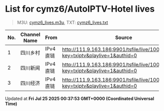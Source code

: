 # List for **cymz6/AutoIPTV-Hotel lives**

> M3U: [cymz6_lives.m3u](/cymz6_lives.m3u), TXT: [cymz6_lives.txt](/txt/cymz6_lives.txt)

| No. | Channel Name | From | Source |
| --- | ------------ | ---- | ------ |
| 1 | 四川乡村 | IPv4 直链 | <http://111.9.163.186:9901/tsfile/live/1002_1.m3u8?key=txiptv&playlive=1&authid=0> |
| 2 | 四川新闻 | IPv4 直链 | <http://111.9.163.186:9901/tsfile/live/1003_1.m3u8?key=txiptv&playlive=1&authid=0> |
| 3 | 四川经济 | IPv4 直链 | <http://111.9.163.186:9901/tsfile/live/1000_1.m3u8?key=txiptv&playlive=1&authid=0> |

Updated at **Fri Jul 25 2025 00:37:53 GMT+0000 (Coordinated Universal Time)**
